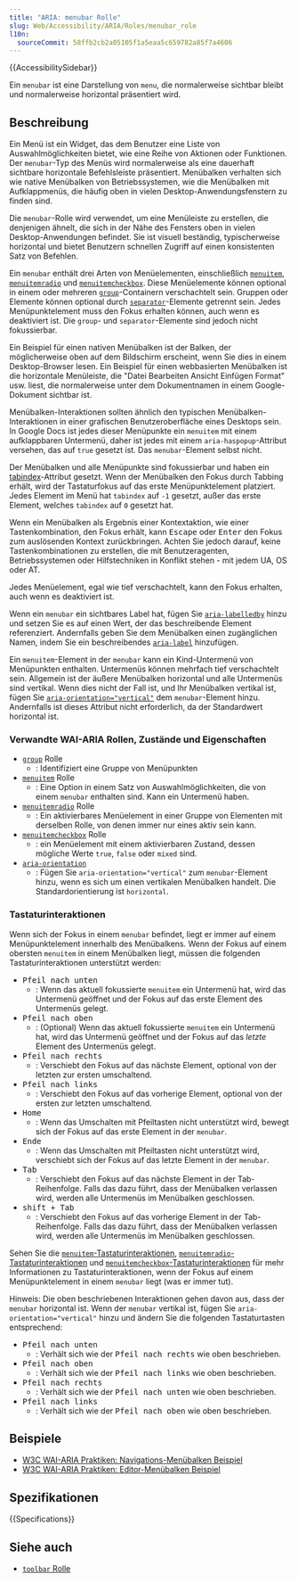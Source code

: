 ```yaml
---
title: "ARIA: menubar Rolle"
slug: Web/Accessibility/ARIA/Roles/menubar_role
l10n:
  sourceCommit: 58ffb2cb2a05105f1a5eaa5c659782a85f7a4606
---
```


{{AccessibilitySidebar}}

Ein `menubar` ist eine Darstellung von `menu`, die normalerweise sichtbar bleibt und normalerweise horizontal präsentiert wird.

## Beschreibung

Ein Menü ist ein Widget, das dem Benutzer eine Liste von Auswahlmöglichkeiten bietet, wie eine Reihe von Aktionen oder Funktionen. Der `menubar`-Typ des Menüs wird normalerweise als eine dauerhaft sichtbare horizontale Befehlsleiste präsentiert. Menübalken verhalten sich wie native Menübalken von Betriebssystemen, wie die Menübalken mit Aufklappmenüs, die häufig oben in vielen Desktop-Anwendungsfenstern zu finden sind.

Die `menubar`-Rolle wird verwendet, um eine Menüleiste zu erstellen, die denjenigen ähnelt, die sich in der Nähe des Fensters oben in vielen Desktop-Anwendungen befindet. Sie ist visuell beständig, typischerweise horizontal und bietet Benutzern schnellen Zugriff auf einen konsistenten Satz von Befehlen.

Ein `menubar` enthält drei Arten von Menüelementen, einschließlich [`menuitem`](/de/docs/Web/Accessibility/ARIA/Roles/menuitem_role), [`menuitemradio`](/de/docs/Web/Accessibility/ARIA/Roles/menuitemradio_role) und [`menuitemcheckbox`](/de/docs/Web/Accessibility/ARIA/Roles/menuitemcheckbox_role). Diese Menüelemente können optional in einem oder mehreren [`group`](/de/docs/Web/Accessibility/ARIA/Roles/group_role)-Containern verschachtelt sein. Gruppen oder Elemente können optional durch [`separator`](/de/docs/Web/Accessibility/ARIA/Roles/separator_role)-Elemente getrennt sein. Jedes Menüpunktelement muss den Fokus erhalten können, auch wenn es deaktiviert ist. Die `group`- und `separator`-Elemente sind jedoch nicht fokussierbar.

Ein Beispiel für einen nativen Menübalken ist der Balken, der möglicherweise oben auf dem Bildschirm erscheint, wenn Sie dies in einem Desktop-Browser lesen. Ein Beispiel für einen webbasierten Menübalken ist die horizontale Menüleiste, die "Datei Bearbeiten Ansicht Einfügen Format" usw. liest, die normalerweise unter dem Dokumentnamen in einem Google-Dokument sichtbar ist.

Menübalken-Interaktionen sollten ähnlich den typischen Menübalken-Interaktionen in einer grafischen Benutzeroberfläche eines Desktops sein. In Google Docs ist jedes dieser Menüpunkte ein `menuitem` mit einem aufklappbaren Untermenü, daher ist jedes mit einem `aria-haspopup`-Attribut versehen, das auf `true` gesetzt ist. Das `menubar`-Element selbst nicht.

Der Menübalken und alle Menüpunkte sind fokussierbar und haben ein [tabindex](/de/docs/Web/HTML/Global_attributes/tabindex)-Attribut gesetzt. Wenn der Menübalken den Fokus durch Tabbing erhält, wird der Tastaturfokus auf das erste Menüpunktelement platziert. Jedes Element im Menü hat `tabindex` auf `-1` gesetzt, außer das erste Element, welches `tabindex` auf `0` gesetzt hat.

Wenn ein Menübalken als Ergebnis einer Kontextaktion, wie einer Tastenkombination, den Fokus erhält, kann <kbd>Escape</kbd> oder <kbd>Enter</kbd> den Fokus zum auslösenden Kontext zurückbringen. Achten Sie jedoch darauf, keine Tastenkombinationen zu erstellen, die mit Benutzeragenten, Betriebssystemen oder Hilfstechniken in Konflikt stehen - mit jedem UA, OS oder AT.

Jedes Menüelement, egal wie tief verschachtelt, kann den Fokus erhalten, auch wenn es deaktiviert ist.

Wenn ein `menubar` ein sichtbares Label hat, fügen Sie [`aria-labelledby`](/de/docs/Web/Accessibility/ARIA/Attributes/aria-labelledby) hinzu und setzen Sie es auf einen Wert, der das beschreibende Element referenziert. Andernfalls geben Sie dem Menübalken einen zugänglichen Namen, indem Sie ein beschreibendes [`aria-label`](/de/docs/Web/Accessibility/ARIA/Attributes/aria-label) hinzufügen.

Ein `menuitem`-Element in der `menubar` kann ein Kind-Untermenü von Menüpunkten enthalten. Untermenüs können mehrfach tief verschachtelt sein. Allgemein ist der äußere Menübalken horizontal und alle Untermenüs sind vertikal. Wenn dies nicht der Fall ist, und Ihr Menübalken vertikal ist, fügen Sie [`aria-orientation="vertical"`](/de/docs/Web/Accessibility/ARIA/Attributes/aria-orientation) dem `menubar`-Element hinzu. Andernfalls ist dieses Attribut nicht erforderlich, da der Standardwert horizontal ist.

### Verwandte WAI-ARIA Rollen, Zustände und Eigenschaften

- [`group`](/de/docs/Web/Accessibility/ARIA/Roles/group_role) Rolle
  - : Identifiziert eine Gruppe von Menüpunkten
- [`menuitem`](/de/docs/Web/Accessibility/ARIA/Roles/menuitem_role) Rolle
  - : Eine Option in einem Satz von Auswahlmöglichkeiten, die von einem `menubar` enthalten sind. Kann ein Untermenü haben.
- [`menuitemradio`](/de/docs/Web/Accessibility/ARIA/Roles/menuitemradio_role) Rolle
  - : Ein aktivierbares Menüelement in einer Gruppe von Elementen mit derselben Rolle, von denen immer nur eines aktiv sein kann.
- [`menuitemcheckbox`](/de/docs/Web/Accessibility/ARIA/Roles/menuitemcheckbox_role) Rolle
  - : ein Menüelement mit einem aktivierbaren Zustand, dessen mögliche Werte `true`, `false` oder `mixed` sind.
- [`aria-orientation`](/de/docs/Web/Accessibility/ARIA/Attributes/aria-orientation)
  - : Fügen Sie `aria-orientation="vertical"` zum `menubar`-Element hinzu, wenn es sich um einen vertikalen Menübalken handelt. Die Standardorientierung ist `horizontal`.

### Tastaturinteraktionen

Wenn sich der Fokus in einem `menubar` befindet, liegt er immer auf einem Menüpunktelement innerhalb des Menübalkens. Wenn der Fokus auf einem obersten `menuitem` in einem Menübalken liegt, müssen die folgenden Tastaturinteraktionen unterstützt werden:

- <kbd>Pfeil nach unten</kbd>
  - : Wenn das aktuell fokussierte `menuitem` ein Untermenü hat, wird das Untermenü geöffnet und der Fokus auf das erste Element des Untermenüs gelegt.
- <kbd>Pfeil nach oben</kbd>
  - : (Optional) Wenn das aktuell fokussierte `menuitem` ein Untermenü hat, wird das Untermenü geöffnet und der Fokus auf das _letzte_ Element des Untermenüs gelegt.
- <kbd>Pfeil nach rechts</kbd>
  - : Verschiebt den Fokus auf das nächste Element, optional von der letzten zur ersten umschaltend.
- <kbd>Pfeil nach links</kbd>
  - : Verschiebt den Fokus auf das vorherige Element, optional von der ersten zur letzten umschaltend.
- <kbd>Home</kbd>
  - : Wenn das Umschalten mit Pfeiltasten nicht unterstützt wird, bewegt sich der Fokus auf das erste Element in der `menubar`.
- <kbd>Ende</kbd>
  - : Wenn das Umschalten mit Pfeiltasten nicht unterstützt wird, verschiebt sich der Fokus auf das letzte Element in der `menubar`.
- <kbd>Tab</kbd>
  - : Verschiebt den Fokus auf das nächste Element in der Tab-Reihenfolge. Falls das dazu führt, dass der Menübalken verlassen wird, werden alle Untermenüs im Menübalken geschlossen.
- <kbd>shift + Tab</kbd>
  - : Verschiebt den Fokus auf das vorherige Element in der Tab-Reihenfolge. Falls das dazu führt, dass der Menübalken verlassen wird, werden alle Untermenüs im Menübalken geschlossen.

Sehen Sie die [`menuitem`-Tastaturinteraktionen](/de/docs/Web/Accessibility/ARIA/Roles/menuitem_role#keyboard_interactions), [`menuitemradio`-Tastaturinteraktionen](/de/docs/Web/Accessibility/ARIA/Roles/menuitemradio_role#keyboard_interactions) und [`menuitemcheckbox`-Tastaturinteraktionen](/de/docs/Web/Accessibility/ARIA/Roles/menuitemcheckbox_role#keyboard_interactions) für mehr Informationen zu Tastaturinteraktionen, wenn der Fokus auf einem Menüpunktelement in einem `menubar` liegt (was er immer tut).

Hinweis: Die oben beschriebenen Interaktionen gehen davon aus, dass der `menubar` horizontal ist. Wenn der `menubar` vertikal ist, fügen Sie `aria-orientation="vertical"` hinzu und ändern Sie die folgenden Tastaturtasten entsprechend:

- <kbd>Pfeil nach unten</kbd>
  - : Verhält sich wie der <kbd>Pfeil nach rechts</kbd> wie oben beschrieben.
- <kbd>Pfeil nach oben</kbd>
  - : Verhält sich wie der <kbd>Pfeil nach links</kbd> wie oben beschrieben.
- <kbd>Pfeil nach rechts</kbd>
  - : Verhält sich wie der <kbd>Pfeil nach unten</kbd> wie oben beschrieben.
- <kbd>Pfeil nach links</kbd>
  - : Verhält sich wie der <kbd>Pfeil nach oben</kbd> wie oben beschrieben.

## Beispiele

- [W3C WAI-ARIA Praktiken: Navigations-Menübalken Beispiel](https://www.w3.org/WAI/ARIA/apg/patterns/menubar/examples/menubar-navigation/)
- [W3C WAI-ARIA Praktiken: Editor-Menübalken Beispiel](https://www.w3.org/WAI/ARIA/apg/patterns/menubar/examples/menubar-editor/)

## Spezifikationen

{{Specifications}}

## Siehe auch

- [`toolbar` Rolle](/de/docs/Web/Accessibility/ARIA/Roles/toolbar_role)
